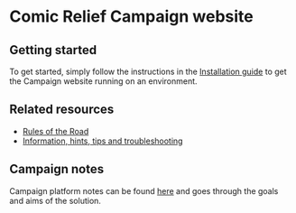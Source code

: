 # Comic Relief Campaign website

## Getting started

To get started, simply follow the instructions in the [Installation guide](docs/install.md) to get the Campaign website running on an environment.

## Related resources

* [Rules of the Road](docs/rules_of_the_road.md)
* [Information, hints, tips and troubleshooting](docs/troubleshooting.md)

## Campaign notes

Campaign platform notes can be found [here](http://confluence.comicrelief.com/x/iQQq) and goes through the goals and aims of the solution.

